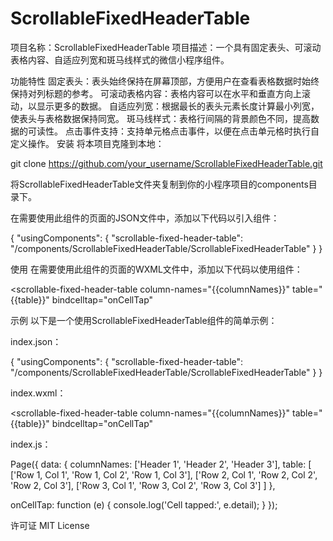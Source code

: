 # ScrollableFixedHeaderTable
项目名称：ScrollableFixedHeaderTable
项目描述：一个具有固定表头、可滚动表格内容、自适应列宽和斑马线样式的微信小程序组件。

功能特性
固定表头：表头始终保持在屏幕顶部，方便用户在查看表格数据时始终保持对列标题的参考。
可滚动表格内容：表格内容可以在水平和垂直方向上滚动，以显示更多的数据。
自适应列宽：根据最长的表头元素长度计算最小列宽，使表头与表格数据保持同宽。
斑马线样式：表格行间隔的背景颜色不同，提高数据的可读性。
点击事件支持：支持单元格点击事件，以便在点击单元格时执行自定义操作。
安装
将本项目克隆到本地：

git clone https://github.com/your_username/ScrollableFixedHeaderTable.git

将ScrollableFixedHeaderTable文件夹复制到你的小程序项目的components目录下。

在需要使用此组件的页面的JSON文件中，添加以下代码以引入组件：

{
  "usingComponents": {
    "scrollable-fixed-header-table": "/components/ScrollableFixedHeaderTable/ScrollableFixedHeaderTable"
  }
}

使用
在需要使用此组件的页面的WXML文件中，添加以下代码以使用组件：

<scrollable-fixed-header-table
  column-names="{{columnNames}}"
  table="{{table}}"
  bindcelltap="onCellTap"
></scrollable-fixed-header-table>

示例
以下是一个使用ScrollableFixedHeaderTable组件的简单示例：

index.json：

{
  "usingComponents": {
    "scrollable-fixed-header-table": "/components/ScrollableFixedHeaderTable/ScrollableFixedHeaderTable"
  }
}

index.wxml：

<scrollable-fixed-header-table
  column-names="{{columnNames}}"
  table="{{table}}"
  bindcelltap="onCellTap"
></scrollable-fixed-header-table>

index.js：

Page({
  data: {
    columnNames: ['Header 1', 'Header 2', 'Header 3'],
    table: [
      ['Row 1, Col 1', 'Row 1, Col 2', 'Row 1, Col 3'],
      ['Row 2, Col 1', 'Row 2, Col 2', 'Row 2, Col 3'],
      ['Row 3, Col 1', 'Row 3, Col 2', 'Row 3, Col 3']
    ]
  },

  onCellTap: function (e) {
    console.log('Cell tapped:', e.detail);
  }
});

许可证
MIT License
